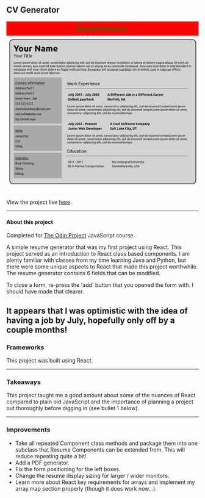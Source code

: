 ## CV Generator

![Demo_image](public/resume_demo.png)

View the project live [here](https://brenton-j-andrews.github.io/cv-project/).

---

#### About this project

Completed for [The Odin Project](https://www.theodinproject.com/lessons/node-path-javascript-cv-application) JavaScript course.

A simple resume generator that was my first project using React. This project served as an introduction to React class based components. I am plenty familiar with classes from my time learning Java and Python, but there were some unique aspects to React that made this project worthwhile. The resume generator contains 6 fields that can be modified. 

To close a form, re-press the 'add' button that you opened the form with. I should have made that clearer. 

It appears that I was optimistic with the idea of having a job by July, hopefully only off by a couple months!
---

### Frameworks

This project was built using React.

---

### Takeaways

This project taught me a good amount about some of the nuances of React compared to plain old JavaScript and the importance of planning a project out thoroughly before digging in (see bullet 1 below).

---

### Improvements

- Take all repeated Component class methods and package them into one subclass that Resume Components can be extended from. This will reduce repeating quite a bit!
- Add a PDF generator.
- Fix the form positioning for the left boxes.
- Change the resume display sizing for larger / wider monitors.
- Learn more about React key requirements for arrays and implement my array.map section properly (though it does work now...).
